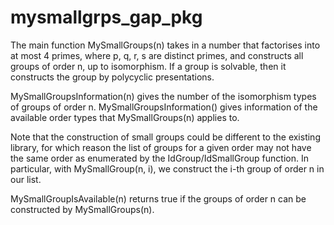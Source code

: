 # mysmallgrps_gap_pkg
The main function MySmallGroups(n) takes in a number that factorises into at most 4 primes, where p, q, r, s are distinct primes, and constructs all groups of order n, up to isomorphism. If a group is solvable, then it constructs the group by polycyclic presentations.

MySmallGroupsInformation(n) gives the number of the isomorphism types of groups of order n.
MySmallGroupsInformation() gives information of the available order types that MySmallGroups(n) applies to.

Note that the construction of small groups could be different to the existing library, for which reason the list of groups for a given order may not have the same order as enumerated by the IdGroup/IdSmallGroup function. In particular, with MySmallGroup(n, i), we construct the i-th group of order n in our list.

MySmallGroupIsAvailable(n) returns true if the groups of order n can be constructed by MySmallGroups(n).
